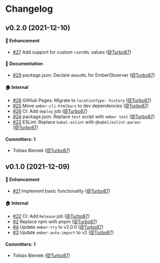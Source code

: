 # Changelog


## v0.2.0 (2021-12-10)

#### :rocket: Enhancement
* [#27](https://github.com/simplabs/ember-error-route/pull/27) Add support for custom `rootURL` values ([@Turbo87](https://github.com/Turbo87))

#### :memo: Documentation
* [#29](https://github.com/simplabs/ember-error-route/pull/29) package.json: Declare `demoURL` for EmberObserver ([@Turbo87](https://github.com/Turbo87))

#### :house: Internal
* [#28](https://github.com/simplabs/ember-error-route/pull/28) GitHub Pages: Migrate to `locationType: history` ([@Turbo87](https://github.com/Turbo87))
* [#25](https://github.com/simplabs/ember-error-route/pull/25) Move `ember-cli-htmlbars` to dev dependencies ([@Turbo87](https://github.com/Turbo87))
* [#26](https://github.com/simplabs/ember-error-route/pull/26) CI: Add `deploy` job ([@Turbo87](https://github.com/Turbo87))
* [#24](https://github.com/simplabs/ember-error-route/pull/24) package.json: Replace `test` script with `ember test` ([@Turbo87](https://github.com/Turbo87))
* [#23](https://github.com/simplabs/ember-error-route/pull/23) ESLint: Replace `babel-eslint` with `@babel/eslint-parser` ([@Turbo87](https://github.com/Turbo87))

#### Committers: 1
- Tobias Bieniek ([@Turbo87](https://github.com/Turbo87))

## v0.1.0 (2021-12-09)

#### :rocket: Enhancement
* [#21](https://github.com/simplabs/ember-error-route/pull/21) Implement basic functionality ([@Turbo87](https://github.com/Turbo87))

#### :house: Internal
* [#22](https://github.com/simplabs/ember-error-route/pull/22) CI: Add `Release` job ([@Turbo87](https://github.com/Turbo87))
* [#2](https://github.com/simplabs/ember-error-route/pull/2) Replace npm with pnpm ([@Turbo87](https://github.com/Turbo87))
* [#4](https://github.com/simplabs/ember-error-route/pull/4) Update `ember-try` to v2.0.0 ([@Turbo87](https://github.com/Turbo87))
* [#3](https://github.com/simplabs/ember-error-route/pull/3) Update `ember-auto-import` to v2 ([@Turbo87](https://github.com/Turbo87))

#### Committers: 1
- Tobias Bieniek ([@Turbo87](https://github.com/Turbo87))


